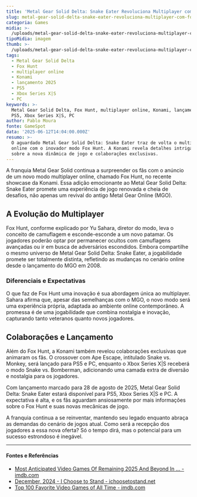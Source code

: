 ```yaml
---
title: 'Metal Gear Solid Delta: Snake Eater Revoluciona Multiplayer com Fox Hunt'
slug: metal-gear-solid-delta-snake-eater-revoluciona-multiplayer-com-fox-hunt
categoria: Games
midia: >-
  /uploads/metal-gear-solid-delta-snake-eater-revoluciona-multiplayer-com-fox-hunt-thumb.jpg
tipoMidia: imagem
thumb: >-
  /uploads/metal-gear-solid-delta-snake-eater-revoluciona-multiplayer-com-fox-hunt-thumb.jpg
tags:
  - Metal Gear Solid Delta
  - Fox Hunt
  - multiplayer online
  - Konami
  - lançamento 2025
  - PS5
  - Xbox Series X|S
  - PC
keywords: >-
  Metal Gear Solid Delta, Fox Hunt, multiplayer online, Konami, lançamento 2025,
  PS5, Xbox Series X|S, PC
author: Pablo Moura
fonte: GameSpot
data: '2025-06-12T14:04:00.000Z'
resumo: >-
  O aguardado Metal Gear Solid Delta: Snake Eater traz de volta o multiplayer
  online com o inovador modo Fox Hunt. A Konami revela detalhes intrigantes
  sobre a nova dinâmica de jogo e colaborações exclusivas.
---
```


A franquia Metal Gear Solid continua a surpreender os fãs com o anúncio de um novo modo multiplayer online, chamado Fox Hunt, no recente showcase da Konami. Essa adição emocionante ao Metal Gear Solid Delta: Snake Eater promete uma experiência de jogo renovada e cheia de desafios, não apenas um revival do antigo Metal Gear Online (MGO).

## A Evolução do Multiplayer

Fox Hunt, conforme explicado por Yu Sahara, diretor do modo, leva o conceito de camuflagem e esconde-esconde a um novo patamar. Os jogadores poderão optar por permanecer ocultos com camuflagens avançadas ou ir em busca de adversários escondidos. Embora compartilhe o mesmo universo de Metal Gear Solid Delta: Snake Eater, a jogabilidade promete ser totalmente distinta, refletindo as mudanças no cenário online desde o lançamento do MGO em 2008.

### Diferenciais e Expectativas

O que faz de Fox Hunt uma inovação é sua abordagem única ao multiplayer. Sahara afirma que, apesar das semelhanças com o MGO, o novo modo será uma experiência própria, adaptada ao ambiente online contemporâneo. A promessa é de uma jogabilidade que combina nostalgia e inovação, capturando tanto veteranos quanto novos jogadores.

## Colaborações e Lançamento

Além do Fox Hunt, a Konami também revelou colaborações exclusivas que animaram os fãs. O crossover com Ape Escape, intitulado Snake vs. Monkey, será lançado para PS5 e PC, enquanto o Xbox Series X|S receberá o modo Snake vs. Bomberman, adicionando uma camada extra de diversão e nostalgia para os jogadores.

Com lançamento marcado para 28 de agosto de 2025, Metal Gear Solid Delta: Snake Eater estará disponível para PS5, Xbox Series X|S e PC. A expectativa é alta, e os fãs aguardam ansiosamente por mais informações sobre o Fox Hunt e suas novas mecânicas de jogo.

A franquia continua a se reinventar, mantendo seu legado enquanto abraça as demandas do cenário de jogos atual. Como será a recepção dos jogadores a essa nova oferta? Só o tempo dirá, mas o potencial para um sucesso estrondoso é inegável.

---

#### Fontes e Referências

- [Most Anticipated Video Games Of Remaining 2025 And Beyond In ... - imdb.com](https://www.imdb.com/list/ls565219437/)
- [December, 2024 - I Choose to Stand - ichoosetostand.net](https://www.ichoosetostand.net/2024/12)
- [Top 100 Favorite Video Games of All Time - imdb.com](https://www.imdb.com/list/ls000012422/)
